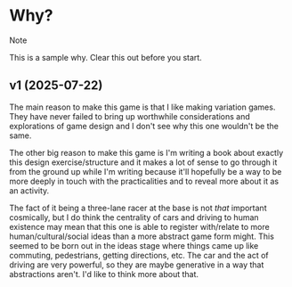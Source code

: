 # Why?

> [!Note]
> This is a sample why. Clear this out before you start. 

## v1 (2025-07-22)

The main reason to make this game is that I like making variation games. They have never failed to bring up worthwhile considerations and explorations of game design and I don't see why this one wouldn't be the same.

The other big reason to make this game is I'm writing a book about exactly this design exercise/structure and it makes a lot of sense to go through it from the ground up while I'm writing because it'll hopefully be a way to be more deeply in touch with the practicalities and to reveal more about it as an activity.

The fact of it being a three-lane racer at the base is not *that* important cosmically, but I do think the centrality of cars and driving to human existence may mean that this one is able to register with/relate to more human/cultural/social ideas than a more abstract game form might. This seemed to be born out in the ideas stage where things came up like commuting, pedestrians, getting directions, etc. The car and the act of driving are very powerful, so they are maybe generative in a way that abstractions aren't. I'd like to think more about that.
